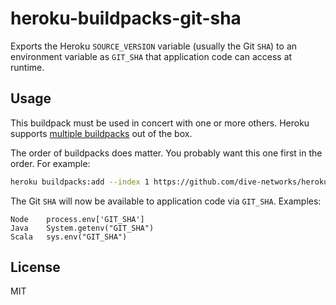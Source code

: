 # heroku-buildpacks-git-sha

Exports the Heroku `SOURCE_VERSION` variable (usually the Git `SHA`) to an
environment variable as `GIT_SHA` that application code can access at runtime.


## Usage

This buildpack must be used in concert with one or more others. Heroku supports
[multiple buildpacks](https://devcenter.heroku.com/articles/using-multiple-buildpacks-for-an-app#adding-a-buildpack)
out of the box.

The order of buildpacks does matter. You probably want this one first in the
order. For example:

```bash
heroku buildpacks:add --index 1 https://github.com/dive-networks/heroku-buildpack-git-sha.git
```


The Git `SHA` will now be available to application code via `GIT_SHA`. Examples:

```
Node    process.env['GIT_SHA']
Java    System.getenv("GIT_SHA")
Scala   sys.env("GIT_SHA")
```


## License

MIT
